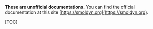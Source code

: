 __These are unofficial documentations.__ You can find the official
documentation at this site [https://smoldyn.org](https://smoldyn.org). 

[TOC]
